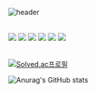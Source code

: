 ![header](https://capsule-render.vercel.app/api?type=slice&color=gradient&height=300&section=header&text=INFORMATION&desc=WELCOME!&fontSize=60)
<br/><br/><br/>
<img src="https://img.shields.io/badge/React-61DAFB?style=for-the-badge&logo=React&logoColor=white"/>
<img src="https://img.shields.io/badge/c++-00599C?style=for-the-badge&logo=c%2B%2B&logoColor=black">
<img src="https://img.shields.io/badge/KakaoTalk-FFCD00?style=for-the-badge&logo=kakaotalk&logoColor=black">
<img src="https://img.shields.io/badge/JSON-000000?style=for-the-badge&logo=json&logoColor=white">
<img src="https://img.shields.io/badge/NODE.JS-339933?style=for-the-badge&logo=node.js&logoColor=green">
<img src="https://img.shields.io/badge/TypeScript-3178C6?style=for-the-badge&logo=typescript&logoColor=white"/><br/><br/><br/>
                    [![Solved.ac프로필](http://mazassumnida.wtf/api/v2/generate_badge?boj=karma2)](https://solved.ac/karma2)

![Anurag's GitHub stats](https://github-readme-stats.vercel.app/api?username=karma244&hide=contribs,prs)
